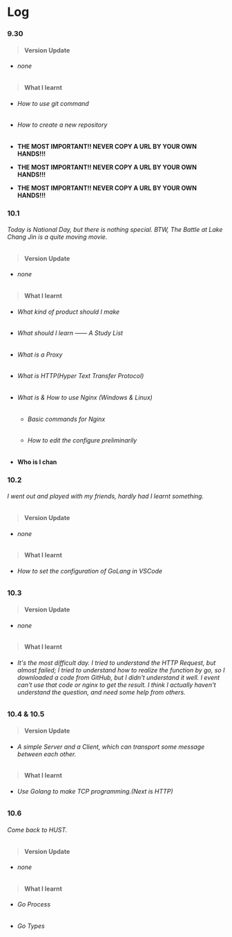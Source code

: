 # Log

### 9.30

> #### Version Update

- ###### none

> #### What I learnt

- ###### How to use git command

- ###### How to create a new repository

- **THE MOST IMPORTANT!! NEVER COPY A URL BY YOUR OWN HANDS!!!**

- **THE MOST IMPORTANT!! NEVER COPY A URL BY YOUR OWN HANDS!!!**

- **THE MOST IMPORTANT!! NEVER COPY A URL BY YOUR OWN HANDS!!!**

### 10.1

###### Today is National Day, but there is nothing special. BTW, *The Battle at Lake Chang Jin* is a quite moving movie.

> #### Version Update

- ###### none

> #### What I learnt

- ###### What kind of product should I make

- ###### What should I learn —— A Study List

- ###### What is a *Proxy*

- ###### What is HTTP(Hyper Text Transfer Protocol)

- ###### What is & How to use Nginx (Windows & Linux)

  - ###### Basic commands for Nginx

  - ###### How to edit the configure preliminarily

- **Who is l chan**

### 10.2

###### I went out and played with my friends, hardly had I learnt something.

> #### Version Update

- ###### none

> #### What I learnt

- ###### How to set the configuration of GoLang in VSCode

### 10.3

> #### Version Update

- ###### none

> #### What I learnt

- ###### It's the most difficult day. I tried to understand the HTTP Request, but almost failed; I tried to understand how to realize the function by go, so I downloaded a code from GitHub, but I didn't understand it well. I event can't use that code or nginx to get the result. I think I actually haven't understand the question, and need some help from others.

### 10.4 & 10.5

> #### Version Update

- ###### A simple Server and a Client, which can transport some message between each other.

> #### What I learnt

- ###### Use Golang to make TCP programming.(Next is HTTP)

### 10.6

###### Come back to HUST. 

> #### Version Update

- ###### none

> #### What I learnt

- ###### Go Process

- ###### Go Types

